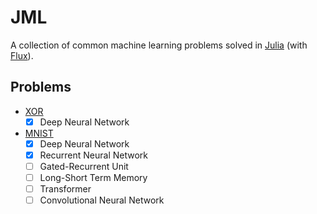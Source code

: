 # JML

A collection of common machine learning problems solved in [Julia](https://julialang.org/) (with [Flux](https://fluxml.ai/)).

## Problems

- [XOR](https://en.wikipedia.org/wiki/XOR_gate)
  - [x] Deep Neural Network
- [MNIST](https://en.wikipedia.org/wiki/MNIST_database)
  - [x] Deep Neural Network
  - [x] Recurrent Neural Network
  - [ ] Gated-Recurrent Unit
  - [ ] Long-Short Term Memory
  - [ ] Transformer
  - [ ] Convolutional Neural Network

